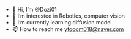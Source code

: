 - 👋 Hi, I’m @Dozi01
- 👀 I’m interested in Robotics, computer vision
- 🌱 I’m currently learning diffusion model
- 📫 How to reach me ytooom018@naver.com

<!---
Dozi01/Dozi01 is a ✨ special ✨ repository because its `README.md` (this file) appears on your GitHub profile.
You can click the Preview link to take a look at your changes.
--->
